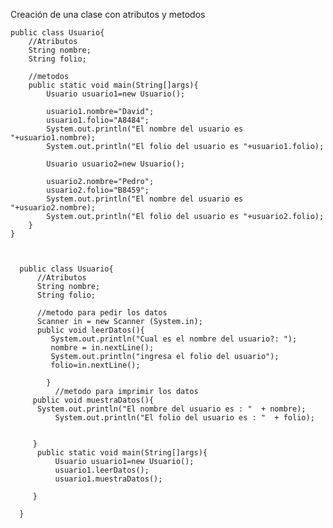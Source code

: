  Creación de una clase con atributos y metodos
 
    public class Usuario{
        //Atributos
        String nombre;
        String folio;

        //metodos
        public static void main(String[]args){
            Usuario usuario1=new Usuario();

            usuario1.nombre="David";
            usuario1.folio="A8484";
            System.out.println("El nombre del usuario es "+usuario1.nombre);
            System.out.println("El folio del usuario es "+usuario1.folio);

            Usuario usuario2=new Usuario();

            usuario2.nombre="Pedro";
            usuario2.folio="B8459";
            System.out.println("El nombre del usuario es "+usuario2.nombre);
            System.out.println("El folio del usuario es "+usuario2.folio);
        }
    }



      public class Usuario{
          //Atributos
          String nombre;
          String folio;

          //metodo para pedir los datos
          Scanner in = new Scanner (System.in);	
          public void leerDatos(){
             System.out.println("Cual es el nombre del usuario?: ");
             nombre = in.nextLine();
             System.out.println("ingresa el folio del usuario");
             folio=in.nextLine();

            }
              //metodo para imprimir los datos
         public void muestraDatos(){
          System.out.println("El nombre del usuario es : "  + nombre);
              System.out.println("El folio del usuario es : "  + folio);


         }
          public static void main(String[]args){
              Usuario usuario1=new Usuario();
              usuario1.leerDatos();
              usuario1.muestraDatos();

         }

      }
